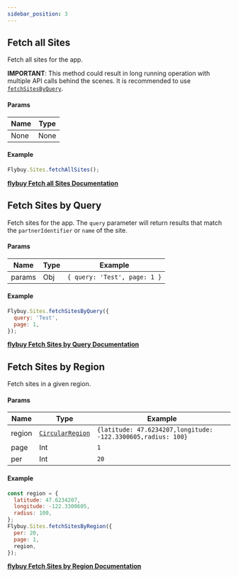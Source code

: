 ```yaml
---
sidebar_position: 3
---
```


## Fetch all Sites

Fetch all sites for the app.

**IMPORTANT**: This method could result in long running operation with multiple API calls behind the scenes. It is recommended to use [`fetchSitesByQuery`](#fetch-sites-by-query).

#### Params

| Name | Type |
| ---- | ---- |
| None | None |

#### Example

```js
Flybuy.Sites.fetchAllSites();
```

**[flybuy Fetch all Sites Documentation](https://www.radiusnetworks.com/developers/flybuy/#/sdk-2.0/sites?id=fetch-all-sites)**

## Fetch Sites by Query

Fetch sites for the app. The `query` parameter will return results that match the `partnerIdentifier` or `name` of the site.

#### Params

| Name   | Type | Example                      |
| ------ | ---- | ---------------------------- |
| params | Obj  | `{ query: 'Test', page: 1 }` |

#### Example

```js
Flybuy.Sites.fetchSitesByQuery({
  query: 'Test',
  page: 1,
});
```

**[flybuy Fetch Sites by Query Documentation](https://www.radiusnetworks.com/developers/flybuy/#/sdk-2.0/sites?id=fetch-sites)**

## Fetch Sites by Region

Fetch sites in a given region.

#### Params

| Name   | Type                                        | Example                                                      |
| ------ | ------------------------------------------- | ------------------------------------------------------------ |
| region | [`CircularRegion`](../Types/CircularRegion) | `{latitude: 47.6234207,longitude: -122.3300605,radius: 100}` |
| page   | Int                                         | `1`                                                          |
| per    | Int                                         | `20`                                                         |

#### Example

```js
const region = {
  latitude: 47.6234207,
  longitude: -122.3300605,
  radius: 100,
};
Flybuy.Sites.fetchSitesByRegion({
  per: 20,
  page: 1,
  region,
});
```

**[flybuy Fetch Sites by Region Documentation](https://www.radiusnetworks.com/developers/flybuy/#/sdk-2.0/sites?id=fetch-sites-in-region)**
